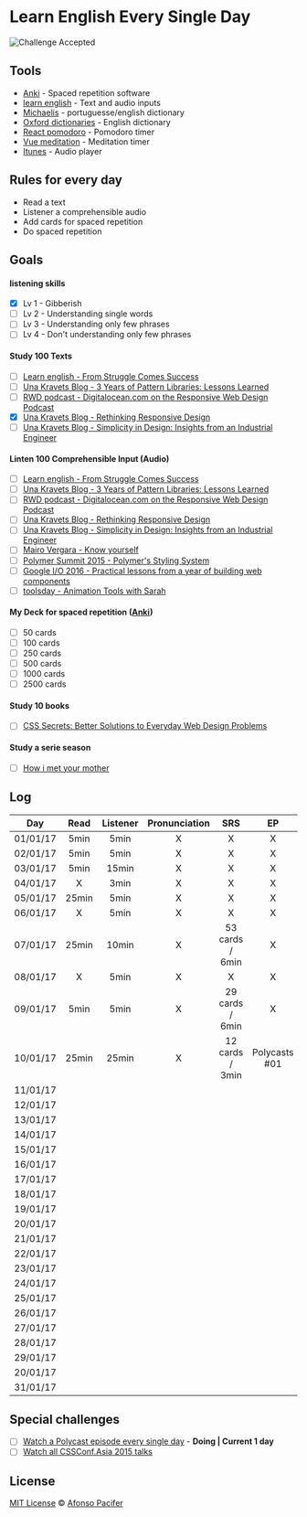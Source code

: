 # Learn English Every Single Day

![Challenge Accepted](https://media.giphy.com/media/AWv3UAFkgz39u/giphy.gif)

## Tools
- [Anki](http://ankisrs.net/) - Spaced repetition software
- [learn english](http://afonsopacifer.github.io/learn-english/) - Text and audio inputs
- [Michaelis](http://michaelis.uol.com.br/) - portuguesse/english dictionary
- [Oxford dictionaries](https://en.oxforddictionaries.com/) - English dictionary
- [React pomodoro](http://afonsopacifer.github.io/react-pomodoro/) - Pomodoro timer
- [Vue meditation](https://afonsopacifer.github.io/vue-meditation/) - Meditation timer
- [Itunes](http://www.apple.com/br/itunes/) - Audio player

## Rules for every day
- Read a text
- Listener a comprehensible audio
- Add cards for spaced repetition
- Do spaced repetition

## Goals

#### listening skills
- [x] Lv 1 - Gibberish
- [ ] Lv 2 - Understanding single words
- [ ] Lv 3 - Understanding only few phrases
- [ ] Lv 4 - Don't understanding only few phrases

#### Study 100 Texts
- [ ] [Learn english - From Struggle Comes Success](http://afonsopacifer.github.io/learn-english/from-struggle-comes-success.html)
- [ ] [Una Kravets Blog - 3 Years of Pattern Libraries: Lessons Learned](https://una.im/pattern-libs/#💁)
- [ ] [RWD podcast - Digitalocean.com on the Responsive Web Design Podcast](https://responsivewebdesign.com/podcast/digitalocean/)
- [x] [Una Kravets Blog - Rethinking Responsive Design](https://una.im/rethinking-responsive/#💁)
- [ ] [Una Kravets Blog - Simplicity in Design: Insights from an Industrial Engineer](https://una.im/simplicity-in-eng/#💁)

#### Linten 100 Comprehensible Input (Audio)
- [ ] [Learn english - From Struggle Comes Success](http://afonsopacifer.github.io/learn-english/from-struggle-comes-success.html)
- [ ] [Una Kravets Blog - 3 Years of Pattern Libraries: Lessons Learned](https://una.im/pattern-libs/#💁)
- [ ] [RWD podcast - Digitalocean.com on the Responsive Web Design Podcast](https://responsivewebdesign.com/podcast/digitalocean/)
- [ ] [Una Kravets Blog - Rethinking Responsive Design](https://una.im/rethinking-responsive/#💁)
- [ ] [Una Kravets Blog - Simplicity in Design: Insights from an Industrial Engineer](https://una.im/simplicity-in-eng/#💁)
- [ ] [Mairo Vergara - Know yourself](https://www.youtube.com/watch?v=lCEsJmzRIeo)
- [ ] [Polymer Summit 2015 - Polymer's Styling System](https://www.youtube.com/watch?v=IbOaJwqLgog)
- [ ] [Google I/O 2016 - Practical lessons from a year of building web components](https://www.youtube.com/watch?v=zfQoleQEa4w&t=14s)
- [ ] [toolsday - Animation Tools with Sarah](http://toolsday.io/episodes/animationtools.html)

#### My Deck for spaced repetition ([Anki](http://ankisrs.net/))
- [ ] 50 cards
- [ ] 100 cards
- [ ] 250 cards
- [ ] 500 cards
- [ ] 1000 cards
- [ ] 2500 cards

#### Study 10 books
- [ ] [CSS Secrets: Better Solutions to Everyday Web Design Problems](https://www.amazon.com/CSS-Secrets-Solutions-Everyday-Problems/dp/1449372635)

#### Study a serie season
- [ ] [How i met your mother](https://www.google.com.br/search?q=how+i+met+your+mother&oq=how+i+meet&aqs=chrome.1.69i57j0l5.2983j0j9&sourceid=chrome&ie=UTF-8)

## Log

| Day       | Read    |  Listener  | Pronunciation | SRS  | EP |
|:---------:|:-------:|:----------:|:--------------:|:---:|:---:|
| 01/01/17  | 5min    | 5min       | X | X | X |
| 02/01/17  | 5min    | 5min       | X | X | X |
| 03/01/17  | 5min    | 15min      | X | X | X |
| 04/01/17  | X       | 3min       | X | X | X |
| 05/01/17  | 25min   | 5min       | X | X | X |
| 06/01/17  | X       | 5min       | X | X | X |
| 07/01/17  | 25min   | 10min      | X | 53 cards / 6min | X |
| 08/01/17  | X       | 5min       | X | X | X |
| 09/01/17  | 5min    | 5min       | X | 29 cards / 6min | X |
| 10/01/17  | 25min   | 25min      | X | 12 cards / 3min |Polycasts #01|
| 11/01/17  |         |            |   |   |
| 12/01/17  |         |            |   |   |
| 13/01/17  |         |            |   |   |
| 14/01/17  |         |            |   |   |
| 15/01/17  |         |            |   |   |
| 16/01/17  |         |            |   |   |
| 17/01/17  |         |            |   |   |
| 18/01/17  |         |            |   |   |
| 19/01/17  |         |            |   |   |
| 20/01/17  |         |            |   |   |
| 21/01/17  |         |            |   |   |
| 22/01/17  |         |            |   |   |
| 23/01/17  |         |            |   |   |
| 24/01/17  |         |            |   |   |
| 25/01/17  |         |            |   |   |
| 26/01/17  |         |            |   |   |
| 27/01/17  |         |            |   |   |
| 28/01/17  |         |            |   |   |
| 29/01/17  |         |            |   |   |
| 20/01/17  |         |            |   |   |
| 31/01/17  |         |            |   |   |


## Special challenges

- [ ] [Watch a Polycast episode every single day](special-challenges/polycast.md) - **Doing | Current 1 day**
- [ ] [Watch all CSSConf.Asia 2015 talks](special-challenges/cssconf-asia-2015.md)

## License
[MIT License](https://github.com/afonsopacifer/learn-english-every-single-day/blob/master/LICENSE.md) © [Afonso Pacifer](http://afonsopacifer.github.io/)
